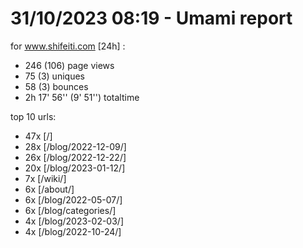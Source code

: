 # 31/10/2023 08:19 - Umami report
for www.shifeiti.com [24h] :

 - 246 (106) page views
 - 75 (3) uniques
 - 58 (3) bounces
 - 2h 17' 56'' (9' 51'') totaltime


top 10 urls:
 - 47x [/]
 - 28x [/blog/2022-12-09/]
 - 26x [/blog/2022-12-22/]
 - 20x [/blog/2023-01-12/]
 - 7x [/wiki/]
 - 6x [/about/]
 - 6x [/blog/2022-05-07/]
 - 6x [/blog/categories/]
 - 4x [/blog/2023-02-03/]
 - 4x [/blog/2022-10-24/]


